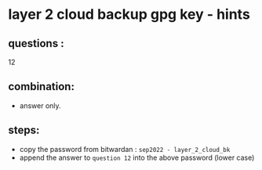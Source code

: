 # layer 2 cloud backup gpg key - hints 

## questions : 
12

## combination:
- answer only.

## steps: 
- copy the password from bitwardan : `sep2022 - layer_2_cloud_bk`
- append the answer to `question 12` into the above password (lower case)